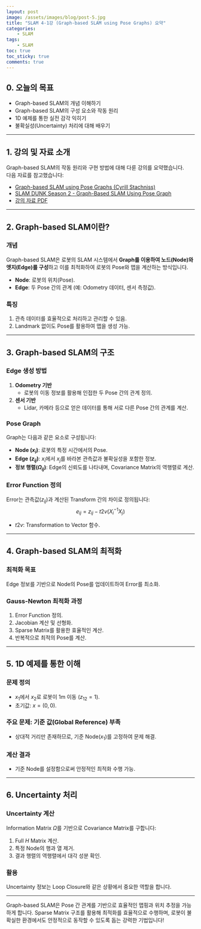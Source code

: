 ```yaml
---
layout: post
image: /assets/images/blog/post-5.jpg
title: "SLAM 4-1강 (Graph-based SLAM using Pose Graphs) 요약"
categories:
    - SLAM
tags:
    - SLAM
toc: true
toc_sticky: true
comments: true
---
```


## 0. 오늘의 목표
- Graph-based SLAM의 개념 이해하기  
- Graph-based SLAM의 구성 요소와 작동 원리  
- 1D 예제를 통한 실전 감각 익히기  
- 불확실성(Uncertainty) 처리에 대해 배우기  

---

## 1. 강의 및 자료 소개  

Graph-based SLAM의 작동 원리와 구현 방법에 대해 다룬 강의를 요약했습니다.  
다음 자료를 참고했습니다:  
- [Graph-based SLAM using Pose Graphs (Cyrill Stachniss)](https://youtu.be/uHbRKvD8TWg)  
- [SLAM DUNK Season 2 - Graph-Based SLAM Using Pose Graph](https://youtu.be/SdaovBOXpic)  
- [강의 자료 PDF](https://drive.google.com/file/d/1MRx-74L7ss55Wp4TqNREau1Do9_yuo7c/view?usp=sharing)  

---

## 2. Graph-based SLAM이란?  

### 개념
Graph-based SLAM은 로봇의 SLAM 시스템에서 **Graph를 이용하여 노드(Node)와 엣지(Edge)를 구성**하고 이를 최적화하여 로봇의 Pose와 맵을 계산하는 방식입니다.  
- **Node**: 로봇의 위치(Pose).  
- **Edge**: 두 Pose 간의 관계 (예: Odometry 데이터, 센서 측정값).  

### 특징
1. 관측 데이터를 효율적으로 처리하고 관리할 수 있음.  
2. Landmark 없이도 Pose를 활용하여 맵을 생성 가능.  

---

## 3. Graph-based SLAM의 구조  

### Edge 생성 방법
1. **Odometry 기반**  
   - 로봇의 이동 정보를 활용해 인접한 두 Pose 간의 관계 정의.  
2. **센서 기반**  
   - Lidar, 카메라 등으로 얻은 데이터를 통해 서로 다른 Pose 간의 관계를 계산.  

### Pose Graph
Graph는 다음과 같은 요소로 구성됩니다:  
- **Node ($x_i$)**: 로봇의 특정 시간에서의 Pose.  
- **Edge ($z_{ij}$)**: $x_i$에서 $x_j$를 바라본 관측값과 불확실성을 포함한 정보.  
- **정보 행렬($\Omega_{ij}$)**: Edge의 신뢰도를 나타내며, Covariance Matrix의 역행렬로 계산.  

### Error Function 정의
Error는 관측값($z_{ij}$)과 계산된 Transform 간의 차이로 정의됩니다:  
$$
e_{ij} = z_{ij} - t2v(X_i^{-1} X_j)
$$  
- $t2v$: Transformation to Vector 함수.  

---

## 4. Graph-based SLAM의 최적화  

### 최적화 목표
Edge 정보를 기반으로 Node의 Pose를 업데이트하여 Error를 최소화.  

### Gauss-Newton 최적화 과정
1. Error Function 정의.  
2. Jacobian 계산 및 선형화.  
3. Sparse Matrix를 활용한 효율적인 계산.  
4. 반복적으로 최적의 Pose를 계산.  

---

## 5. 1D 예제를 통한 이해  

### 문제 정의
- $x_1$에서 $x_2$로 로봇이 1m 이동 ($z_{12} = 1$).  
- 초기값: $x = (0, 0)$.  

### 주요 문제: 기준 값(Global Reference) 부족
- 상대적 거리만 존재하므로, 기준 Node($x_1$)를 고정하여 문제 해결.  

### 계산 결과
- 기준 Node를 설정함으로써 안정적인 최적화 수행 가능.  

---

## 6. Uncertainty 처리  

### Uncertainty 계산
Information Matrix $\Omega$를 기반으로 Covariance Matrix를 구합니다:  
1. Full $H$ Matrix 계산.  
2. 특정 Node의 행과 열 제거.  
3. 결과 행렬의 역행렬에서 대각 성분 확인.  

### 활용
Uncertainty 정보는 Loop Closure와 같은 상황에서 중요한 역할을 합니다.  

---

Graph-based SLAM은 Pose 간 관계를 기반으로 효율적인 맵핑과 위치 추정을 가능하게 합니다. Sparse Matrix 구조를 활용해 최적화를 효율적으로 수행하며, 로봇이 불확실한 환경에서도 안정적으로 동작할 수 있도록 돕는 강력한 기법입니다!
